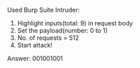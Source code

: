 Used Burp Suite Intruder:

1. Highlight inputs(total: 9) in request body
2. Set the payload(number: 0 to 1)
3. No. of requests = 512
4. Start attack!

Answer:
001001001
